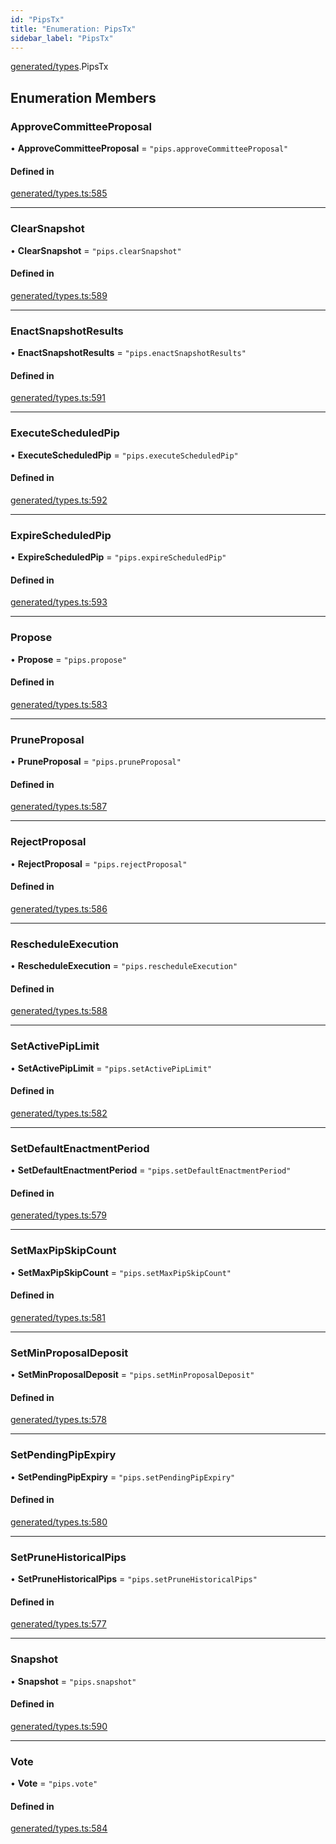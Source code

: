 ```yaml
---
id: "PipsTx"
title: "Enumeration: PipsTx"
sidebar_label: "PipsTx"
---
```


[generated/types](../../../../modules/Generated/Types/Types.md).PipsTx

## Enumeration Members

### ApproveCommitteeProposal

• **ApproveCommitteeProposal** = ``"pips.approveCommitteeProposal"``

#### Defined in

[generated/types.ts:585](https://github.com/PolymeshAssociation/polymesh-sdk/blob/95e180d2/src/generated/types.ts#L585)

___

### ClearSnapshot

• **ClearSnapshot** = ``"pips.clearSnapshot"``

#### Defined in

[generated/types.ts:589](https://github.com/PolymeshAssociation/polymesh-sdk/blob/95e180d2/src/generated/types.ts#L589)

___

### EnactSnapshotResults

• **EnactSnapshotResults** = ``"pips.enactSnapshotResults"``

#### Defined in

[generated/types.ts:591](https://github.com/PolymeshAssociation/polymesh-sdk/blob/95e180d2/src/generated/types.ts#L591)

___

### ExecuteScheduledPip

• **ExecuteScheduledPip** = ``"pips.executeScheduledPip"``

#### Defined in

[generated/types.ts:592](https://github.com/PolymeshAssociation/polymesh-sdk/blob/95e180d2/src/generated/types.ts#L592)

___

### ExpireScheduledPip

• **ExpireScheduledPip** = ``"pips.expireScheduledPip"``

#### Defined in

[generated/types.ts:593](https://github.com/PolymeshAssociation/polymesh-sdk/blob/95e180d2/src/generated/types.ts#L593)

___

### Propose

• **Propose** = ``"pips.propose"``

#### Defined in

[generated/types.ts:583](https://github.com/PolymeshAssociation/polymesh-sdk/blob/95e180d2/src/generated/types.ts#L583)

___

### PruneProposal

• **PruneProposal** = ``"pips.pruneProposal"``

#### Defined in

[generated/types.ts:587](https://github.com/PolymeshAssociation/polymesh-sdk/blob/95e180d2/src/generated/types.ts#L587)

___

### RejectProposal

• **RejectProposal** = ``"pips.rejectProposal"``

#### Defined in

[generated/types.ts:586](https://github.com/PolymeshAssociation/polymesh-sdk/blob/95e180d2/src/generated/types.ts#L586)

___

### RescheduleExecution

• **RescheduleExecution** = ``"pips.rescheduleExecution"``

#### Defined in

[generated/types.ts:588](https://github.com/PolymeshAssociation/polymesh-sdk/blob/95e180d2/src/generated/types.ts#L588)

___

### SetActivePipLimit

• **SetActivePipLimit** = ``"pips.setActivePipLimit"``

#### Defined in

[generated/types.ts:582](https://github.com/PolymeshAssociation/polymesh-sdk/blob/95e180d2/src/generated/types.ts#L582)

___

### SetDefaultEnactmentPeriod

• **SetDefaultEnactmentPeriod** = ``"pips.setDefaultEnactmentPeriod"``

#### Defined in

[generated/types.ts:579](https://github.com/PolymeshAssociation/polymesh-sdk/blob/95e180d2/src/generated/types.ts#L579)

___

### SetMaxPipSkipCount

• **SetMaxPipSkipCount** = ``"pips.setMaxPipSkipCount"``

#### Defined in

[generated/types.ts:581](https://github.com/PolymeshAssociation/polymesh-sdk/blob/95e180d2/src/generated/types.ts#L581)

___

### SetMinProposalDeposit

• **SetMinProposalDeposit** = ``"pips.setMinProposalDeposit"``

#### Defined in

[generated/types.ts:578](https://github.com/PolymeshAssociation/polymesh-sdk/blob/95e180d2/src/generated/types.ts#L578)

___

### SetPendingPipExpiry

• **SetPendingPipExpiry** = ``"pips.setPendingPipExpiry"``

#### Defined in

[generated/types.ts:580](https://github.com/PolymeshAssociation/polymesh-sdk/blob/95e180d2/src/generated/types.ts#L580)

___

### SetPruneHistoricalPips

• **SetPruneHistoricalPips** = ``"pips.setPruneHistoricalPips"``

#### Defined in

[generated/types.ts:577](https://github.com/PolymeshAssociation/polymesh-sdk/blob/95e180d2/src/generated/types.ts#L577)

___

### Snapshot

• **Snapshot** = ``"pips.snapshot"``

#### Defined in

[generated/types.ts:590](https://github.com/PolymeshAssociation/polymesh-sdk/blob/95e180d2/src/generated/types.ts#L590)

___

### Vote

• **Vote** = ``"pips.vote"``

#### Defined in

[generated/types.ts:584](https://github.com/PolymeshAssociation/polymesh-sdk/blob/95e180d2/src/generated/types.ts#L584)
